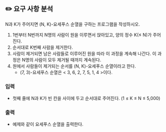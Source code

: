 ## ✏️ 요구 사항 분석

N과 K가 주어지면 (N, K)-요세푸스 순열을 구하는 프로그램을 작성하시오.

1. 1번부터 N번까지 N명의 사람이 원을 이루면서 앉아있고, 양의 정수 K(≤ N)가 주어진다.
2. 순서대로 K번째 사람을 제거한다.
3. 사람이 제거되면 남은 사람들로 이루어진 원을 따라 이 과정을 계속해 나간다. 이 과정은 N명의 사람이 모두 제거될 때까지 계속된다.
4. 원에서 사람들이 제거되는 순서를 (N, K)-요세푸스 순열이라고 한다.
   - (7, 3)-요세푸스 순열은 < 3, 6, 2, 7, 5, 1, 4 >이다.

### 입력

- 첫째 줄에 N과 K가 빈 칸을 사이에 두고 순서대로 주어진다. (1 ≤ K ≤ N ≤ 5,000)

### 출력

- 예제와 같이 요세푸스 순열을 출력한다.
